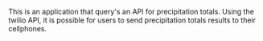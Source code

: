 This is an application that query's an API for precipitation totals. Using the twilio API, it is possible for users to send precipitation totals results to their cellphones.
